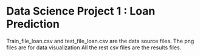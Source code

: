 # Data Science Project 1 : Loan Prediction
Train_file_loan.csv and test_file_loan.csv are the data source files. 
The png files are for data visualization
All the rest csv files are the results files. 
